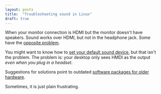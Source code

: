 ```yaml
---
layout: posts
title:  "Troubleshooting sound in Linux"
draft: true
---
```

When your monitor connection is HDMI but the monitor doesn't have speakers. Sound works over HDMI, but not in the headphone jack. Some have the [opposite problem](https://askubuntu.com/questions/937617/no-hdmi-sound-on-intel-nuc-nuc5i3ryh).



You might want to know how to [set your default sound device](https://askubuntu.com/questions/1038490/how-do-you-set-a-default-audio-output-device-in-ubuntu-18-04/1233100#1233100), but that isn't the problem. The problem is: your desktop only sees HMDI as the output _even when you plug in a headset_.

Suggestions for solutions point to outdated [software packages
for older hardware](https://wiki.ubuntu.com/Audio/UpgradingAlsa/DKMS).

Sometimes, it is just plain frustrating.
